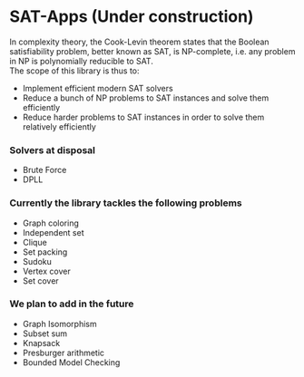# SAT-Apps (Under construction)
In complexity theory, the Cook-Levin theorem states that the Boolean
satisfiability problem, better known as SAT, is NP-complete, i.e. any
problem in NP is polynomially reducible to SAT.\
The scope of this library is thus to:
- Implement efficient modern SAT solvers
- Reduce a bunch of NP problems to SAT instances and solve them efficiently
- Reduce harder problems to SAT instances in order to solve them relatively efficiently

### Solvers at disposal
- Brute Force
- DPLL

### Currently the library tackles the following problems
- Graph coloring
- Independent set
- Clique
- Set packing
- Sudoku
- Vertex cover
- Set cover

### We plan to add in the future
- Graph Isomorphism
- Subset sum
- Knapsack
- Presburger arithmetic
- Bounded Model Checking